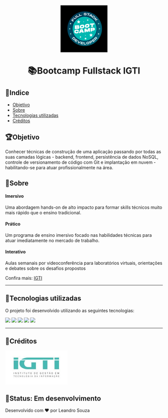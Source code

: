 <h1 align="center">
<img src="./Assets/logo1.png" align=center>
</h1>

<h1 align="center">
📚Bootcamp Fullstack IGTI 
</h1>

## 📁Indice
- [Objetivo](#objetivo)
- [Sobre](#sobre)
- [Tecnologias utilizadas](#tecnologias-utilizadas)
- [Créditos](#créditos)

## 🏆Objetivo

Conhecer técnicas de construção de uma aplicação passando por todas as suas camadas lógicas - backend, frontend, persistência de dados NoSQL, controle de versionamento de código com Git e implantação em nuvem - habilitando-se para atuar profissionalmente na área.


## 📝Sobre

#### Imersivo
Uma abordagem hands-on de alto impacto para formar skills técnicos muito mais rápido que o ensino tradicional.

#### Prático
Um programa de ensino imersivo focado nas habilidades técnicas para atuar imediatamente no mercado de trabalho.

#### Interativo
Aulas semanais por videoconferência para laboratórios virtuais, orientações e debates sobre os desafios propostos

Confira mais: [IGTI](https://www.igti.com.br/custom/bootcamp-desenvolvedor-full-stack/)

---

## 🚀Tecnologias utilizadas

O projeto foi desenvolvido utilizando as seguintes tecnologias:

 [<img src="https://img.icons8.com/color/31/000000/javascript.png"/>](https://developer.mozilla.org/pt-BR/docs/Aprender/JavaScript) [<img src="https://img.icons8.com/color/30/000000/html-5.png"/>](https://www.w3schools.com/html/) [<img src="https://img.icons8.com/color/30/000000/css3.png"/>](https://developer.mozilla.org/pt-BR/docs/Web/CSS) [<img src="https://img.icons8.com/plasticine/38/000000/react.png"/>](https://pt-br.reactjs.org//) [<img src="https://img.icons8.com/color/48/000000/nodejs.png"/>](https://nodejs.org/en/)
 
---
## 🤝Créditos

[<img src=./Assets/logo2.png>](https://www.igti.com.br/)

## 🧱Status: Em desenvolvimento

Desenvolvido com ❤ por Leandro Souza